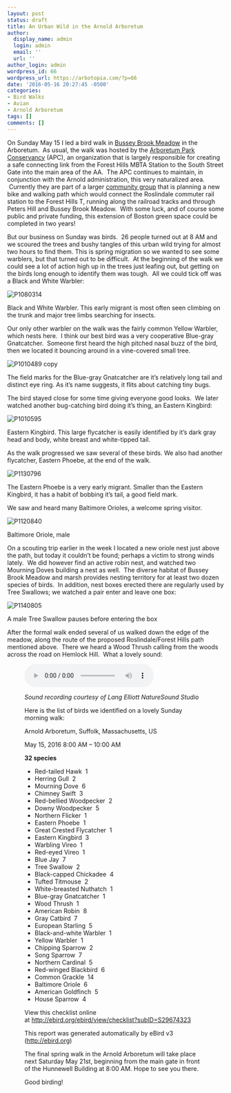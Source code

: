 ```yaml
---
layout: post
status: draft
title: An Urban Wild in the Arnold Arboretum
author:
  display_name: admin
  login: admin
  email: ''
  url: ''
author_login: admin
wordpress_id: 66
wordpress_url: https://arbotopia.com/?p=66
date: '2016-05-16 20:27:45 -0500'
categories:
- Bird Walks
- Avian
- Arnold Arboretum
tags: []
comments: []
---
```





<p>On Sunday May 15 I led a bird walk in&nbsp;<a href="https://web.archive.org/web/20160604143124/http://www.arbotopia.com/bussey-brook-meadow-and-the-arboretum-park-conservancy/">Bussey Brook Meadow</a>&nbsp;in the Arboretum. &nbsp;As usual, the walk was hosted by the&nbsp;<a href="https://web.archive.org/web/20160604143124/http://www.arboretumparkconservancy.org/">Arboretum Park Conservancy</a>&nbsp;(APC), an organization that is largely responsible for creating a safe connecting link from the Forest Hills MBTA Station to&nbsp;the South Street Gate into the main area&nbsp;of the AA. &nbsp;The APC continues to maintain, in conjunction with the Arnold administration, this very naturalized area. &nbsp;Currently they are part of a larger&nbsp;<a href="https://web.archive.org/web/20160604143124/http://www.walkuproslindale.org/weblog/2015/10/10/the-rozzie-arboretum-gateway-path/">community group</a>&nbsp;that is planning a new bike and walking path which would connect the Roslindale commuter rail station to the Forest Hills T, running along the railroad tracks&nbsp;and&nbsp;through Peters Hill and Bussey Brook Meadow. &nbsp;With some luck, and of course some public and private funding, this extension of Boston green space could be completed in two years!</p>





<p>But our business on Sunday was birds.&nbsp; 26 people turned out at 8 AM and we scoured the trees and bushy tangles of this urban wild trying for almost two hours to find them. This is spring migration so we wanted to see some warblers, but that turned out to be difficult. &nbsp;At the beginning of the walk we could see a lot of action high up in the trees just leafing out, but getting on the birds long enough to identify them was tough. &nbsp;All we could tick off was a Black and White Warbler:</p>


<p><!-- wp:image {"id":822} --></p>
 <img src="https://web.archive.org/web/20160604143124im_/http://www.arbotopia.com/wp-content/uploads/2014/05/P1080314.jpg" alt="P1080314" class="wp-image-822"/>





<p>Black and White Warbler. This early migrant is most often seen climbing on the trunk and major tree limbs searching for insects.</p>





<p>Our only other warbler on the walk was the fairly common Yellow Warbler, which nests here. &nbsp;I think our best bird was a very cooperative Blue-gray Gnatcatcher. &nbsp;Someone first heard the high pitched nasal buzz of the bird, then we located it bouncing around in a vine-covered small tree.</p>


<p><!-- wp:image {"id":1267} --></p>
 <img src="https://web.archive.org/web/20160604143124im_/http://www.arbotopia.com/wp-content/uploads/2016/05/P1010489-copy.jpg" alt="P1010489 copy" class="wp-image-1267"/>





<p>The field marks for the Blue-gray Gnatcatcher are it&rsquo;s relatively long tail and distinct eye ring. As it&rsquo;s name suggests, it flits about catching tiny bugs.</p>





<p>The bird stayed close for some time giving everyone good looks. &nbsp;We later watched another bug-catching bird doing it&rsquo;s thing, an Eastern Kingbird:</p>


<p><!-- wp:image {"id":865} --></p>
 <img src="https://web.archive.org/web/20160604143124im_/http://www.arbotopia.com/wp-content/uploads/2014/06/P1010595.jpg" alt="P1010595" class="wp-image-865"/>





<p>Eastern Kingbird. This large flycatcher is easily identified by it&rsquo;s dark gray head and body, white breast and white-tipped tail.</p>





<p>As the walk progressed we saw several of these birds. We also had another flycatcher, Eastern Phoebe, at the end of the walk.</p>


<p><!-- wp:image {"id":1194} --></p>
 <img src="https://web.archive.org/web/20160604143124im_/http://www.arbotopia.com/wp-content/uploads/2016/04/P1130796.jpg" alt="P1130796" class="wp-image-1194"/>





<p>The Eastern Phoebe is a very early migrant. Smaller than the Eastern Kingbird, it has a habit of bobbing it&rsquo;s tail, a good field mark.</p>





<p>We saw and heard many Baltimore Orioles, a welcome spring visitor.</p>


<p><!-- wp:image {"id":1268} --></p>
 <img src="https://web.archive.org/web/20160604143124im_/http://www.arbotopia.com/wp-content/uploads/2016/05/P1120840.jpg" alt="P1120840" class="wp-image-1268"/>





<p>Baltimore Oriole, male</p>





<p>On a scouting trip earlier in the week I located a new oriole nest just above the path, but today it couldn&rsquo;t be found; perhaps a victim to strong winds lately. &nbsp;We did however find an active robin nest, and watched two Mourning Doves building a nest as well. &nbsp;The diverse habitat of Bussey Brook Meadow and marsh provides nesting territory for at least two dozen species of birds. &nbsp;In addition, nest boxes erected there are regularly used by Tree Swallows; we watched a pair enter and leave one box:</p>


<p><!-- wp:image {"id":1244} --></p>
 <img src="https://web.archive.org/web/20160604143124im_/http://www.arbotopia.com/wp-content/uploads/2016/05/P1140805.jpg" alt="P1140805" class="wp-image-1244"/>





<p>A male Tree Swallow pauses before entering the&nbsp;box</p>





<p>After the formal walk ended several of us walked down the edge of the meadow, along the route of the proposed Roslindale/Forest Hills path mentioned above. &nbsp;There we heard a Wood Thrush calling from the woods across the road on Hemlock Hill. &nbsp;What a lovely sound:</p>


<p><!-- wp:audio {"id":197} --></p>
<figure class="wp-block-audio"><audio controls src="/images/2018/11/Wood-Thrush-2.mp3"></audio>
<p><!-- /wp:audio --></p>



<p><em>Sound recording courtesy of&nbsp;Lang Elliott NatureSound Studio</em></p>





<p>Here is the list of birds we identified on a lovely Sunday morning walk:</p>





<p>Arnold Arboretum, Suffolk, Massachusetts, US</p>





<p>May 15, 2016 8:00 AM &ndash; 10:00 AM</p>





<p><strong>32 species</strong></p>


<p><!-- wp:list --></p>
<ul>
<li>Red-tailed Hawk &nbsp;1</li>
<li>Herring Gull &nbsp;2</li>
<li>Mourning Dove &nbsp;6</li>
<li>Chimney Swift &nbsp;3</li>
<li>Red-bellied Woodpecker &nbsp;2</li>
<li>Downy Woodpecker &nbsp;5</li>
<li>Northern Flicker &nbsp;1</li>
<li>Eastern Phoebe &nbsp;1</li>
<li>Great Crested Flycatcher &nbsp;1</li>
<li>Eastern Kingbird &nbsp;3</li>
<li>Warbling Vireo &nbsp;1</li>
<li>Red-eyed Vireo &nbsp;1</li>
<li>Blue Jay &nbsp;7</li>
<li>Tree Swallow &nbsp;2</li>
<li>Black-capped Chickadee &nbsp;4</li>
<li>Tufted Titmouse &nbsp;2</li>
<li>White-breasted Nuthatch &nbsp;1</li>
<li>Blue-gray Gnatcatcher &nbsp;1</li>
<li>Wood Thrush &nbsp;1</li>
<li>American Robin &nbsp;8</li>
<li>Gray Catbird &nbsp;7</li>
<li>European Starling &nbsp;5</li>
<li>Black-and-white Warbler &nbsp;1</li>
<li>Yellow Warbler &nbsp;1</li>
<li>Chipping Sparrow &nbsp;2</li>
<li>Song Sparrow &nbsp;7</li>
<li>Northern Cardinal &nbsp;5</li>
<li>Red-winged Blackbird &nbsp;6</li>
<li>Common Grackle &nbsp;14</li>
<li>Baltimore Oriole &nbsp;6</li>
<li>American Goldfinch &nbsp;5</li>
<li>House Sparrow &nbsp;4</li>
</ul>
<p><!-- /wp:list --></p>



<p>View this checklist online at&nbsp;<a href="http://ebird.org/ebird/view/checklist?subID=S29674323">http://ebird.org/ebird/view/checklist?subID=S29674323</a></p>





<p>This report was generated automatically by eBird v3 (<a href="https://web.archive.org/web/20160604143124/http://ebird.org/">http://ebird.org</a>)</p>





<p>The final spring walk in the Arnold Arboretum will take place next Saturday May 21st, beginning from the main gate in front of the Hunnewell Building at 8:00 AM. Hope to see you there.</p>





<p>Good birding!</p>
